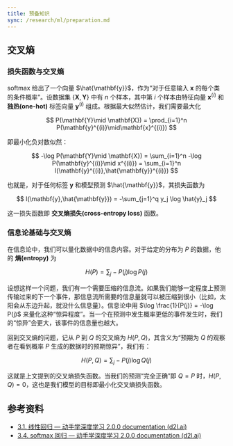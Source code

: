 ```yaml
---
title: 预备知识
sync: /research/ml/preparation.md
---
```


## 交叉熵

### 损失函数与交叉熵

softmax 给出了一个向量 $\hat{\mathbf{y}}$，作为“对于任意输入 $\mathbf{x}$ 的每个类的条件概率”。设数据集 $\{\mathbf{X},\mathbf{Y}\}$ 中有 $n$ 个样本，其中第 $i$ 个样本由特征向量 $\mathbf{x}^{(i)}$ 和 **独热(one-hot)** 标签向量 $\mathbf{y}^{(i)}$ 组成。根据最大似然估计，我们需要最大化

$$
P(\mathbf{Y}\mid \mathbf{X}) = \prod_{i=1}^n P(\mathbf{y}^{(i)}\mid\mathbf{x}^{(i)})
$$

即最小化负对数似然：

$$
-\log P(\mathbf{Y}\mid \mathbf{X}) = \sum_{i=1}^n -\log P(\mathbf{y}^{(i)}\mid x^{(i)}) = \sum_{i=1}^n l(\mathbf{y}^{(i)},\hat{\mathbf{y}}^{(i)})
$$

也就是，对于任何标签 $\mathbf{y}$ 和模型预测 $\hat{\mathbf{y}}$，其损失函数为

$$
l(\mathbf{y},\hat{\mathbf{y}}) = -\sum_{j=1}^q y_j \log \hat{y}_j
$$

这一损失函数即 **交叉熵损失(cross-entropy loss)** 函数。

### 信息论基础与交叉熵

在信息论中，我们可以量化数据中的信息内容。对于给定的分布为 $P$ 的数据，他的 **熵(entropy)** 为

$$
H(P) = \sum_j - P(j)\log P(j)
$$

设想这样一个问题，我们有一个需要压缩的信息流。如果我们能够一定程度上预测传输过来的下一个事件，那信息流所需要的信息量就可以被压缩到很小（比如，太阳会从东边升起，就没什么信息量）。信息论中用 $\log \frac{1}{P(j)} = -\log P(j)$ 来量化这种“惊异程度”。当一个在预测中发生概率更低的事件发生时，我们的“惊异”会更大，该事件的信息量也越大。

回到交叉熵的问题，记从 $P$ 到 $Q$ 的交叉熵为 $H(P,Q)$，其含义为“预期为 $Q$ 的观察者在看到概率 $P$ 生成的数据时的预期惊异”，我们有：

$$
H(P,Q) = \sum_j -P(j)\log Q(j)
$$

这就是上文提到的交叉熵损失函数。当我们的预测“完全正确”即 $Q=P$ 时，$H(P,Q)=0$，这也是我们模型的目标即最小化交叉熵损失函数。

## 参考资料

- [3.1. 线性回归 — 动手学深度学习 2.0.0 documentation (d2l.ai)](https://zh.d2l.ai/chapter_linear-networks/linear-regression.html)
- [3.4. softmax 回归 — 动手学深度学习 2.0.0 documentation (d2l.ai)](https://zh.d2l.ai/chapter_linear-networks/softmax-regression.html)

